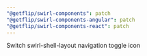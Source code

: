 ```yaml
---
"@getflip/swirl-components": patch
"@getflip/swirl-components-angular": patch
"@getflip/swirl-components-react": patch
---
```


Switch swirl-shell-layout navigation toggle icon

